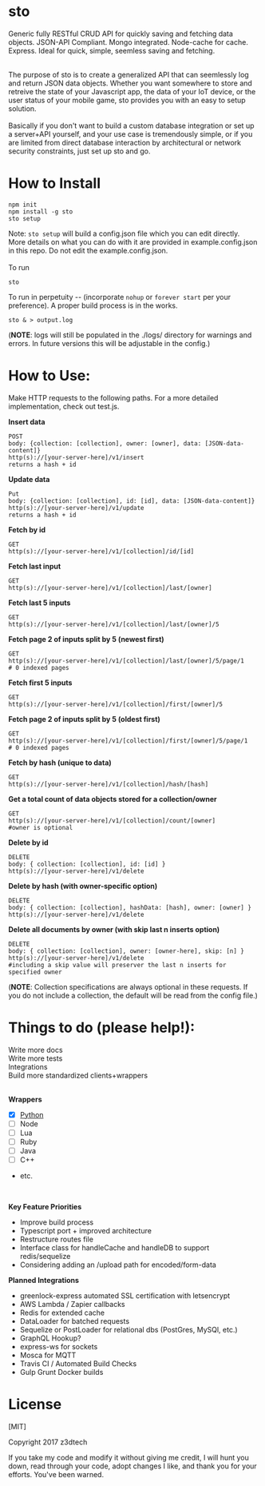 # sto
Generic fully RESTful CRUD API for quickly saving and fetching data objects. JSON-API Compliant. Mongo integrated. Node-cache for cache. Express. Ideal for quick, simple, seemless saving and fetching.
<br /><br />

The purpose of sto is to create a generalized API that can seemlessly log and return JSON data objects. Whether you want somewhere to store and retreive the state of your Javascript app, the data of your IoT device, or the user status of your mobile game, sto provides you with an easy to setup solution. 
<br /><br />
Basically if you don't want to build a custom database integration or set up a server+API yourself, and your use case is tremendously simple, or if you are limited from direct database interaction by architectural or network security constraints, just set up sto and go.

# How to Install

```
npm init
npm install -g sto
sto setup
```

Note: `sto setup` will build a config.json file which you can edit directly. <br />More details on what you can do with it are provided in example.config.json in this repo. Do not edit the example.config.json.
<br /><br />
To run 
```
sto 
```
To run in perpetuity -- (incorporate `nohup` or `forever start` per your preference). A proper build process is in the works.

```
sto & > output.log
```

(**NOTE**: logs will still be populated in the ./logs/ directory for warnings and errors. In future versions this will be adjustable in the config.)
<br />


# How to Use:

Make HTTP requests to the following paths. For a more detailed implementation, check out test.js.

**Insert data**
```
POST
body: {collection: [collection], owner: [owner], data: [JSON-data-content]}
http(s)://[your-server-here]/v1/insert
returns a hash + id
```

**Update data**
```
Put
body: {collection: [collection], id: [id], data: [JSON-data-content]}
http(s)://[your-server-here]/v1/update
returns a hash + id
```

**Fetch by id**
```
GET
http(s)://[your-server-here]/v1/[collection]/id/[id]
```
**Fetch last input**
```
GET
http(s)://[your-server-here]/v1/[collection]/last/[owner]
```

**Fetch last 5 inputs**
```
GET
http(s)://[your-server-here]/v1/[collection]/last/[owner]/5
```

**Fetch page 2 of inputs split by 5 (newest first)**
```
GET
http(s)://[your-server-here]/v1/[collection]/last/[owner]/5/page/1
# 0 indexed pages
```

**Fetch first 5 inputs**
```
GET
http(s)://[your-server-here]/v1/[collection]/first/[owner]/5
```

**Fetch page 2 of inputs split by 5 (oldest first)**
```
GET
http(s)://[your-server-here]/v1/[collection]/first/[owner]/5/page/1
# 0 indexed pages
```

**Fetch by hash (unique to data)**
```
GET
http(s)://[your-server-here]/v1/[collection]/hash/[hash]
```

**Get a total count of data objects stored for a collection/owner**
```
GET
http(s)://[your-server-here]/v1/[collection]/count/[owner]
#owner is optional 
```

**Delete by id**
```
DELETE
body: { collection: [collection], id: [id] } 
http(s)://[your-server-here]/v1/delete
```

**Delete by hash (with owner-specific option)**
```
DELETE
body: { collection: [collection], hashData: [hash], owner: [owner] } 
http(s)://[your-server-here]/v1/delete
```

**Delete all documents by owner (with skip last n inserts option)**
```
DELETE
body: { collection: [collection], owner: [owner-here], skip: [n] } 
http(s)://[your-server-here]/v1/delete
#including a skip value will preserver the last n inserts for specified owner
```

(**NOTE**: Collection specifications are always optional in these requests. If you do not include a collection, the default will be read from the config file.)


# Things to do (please help!):

Write more docs<br />
Write more tests<br />
Integrations<br />
Build more standardized clients+wrappers<br />
<br />


**Wrappers**
* [x] [Python](https://github.com/z3dtech/StoPy) 
* [ ] Node
* [ ] Lua
* [ ] Ruby
* [ ] Java
* [ ] C++
* etc.

<br />


**Key Feature Priorities**
* Improve build process
* Typescript port + improved architecture
* Restructure routes file
* Interface class for handleCache and handleDB to support redis/sequelize
* Considering adding an /upload path for encoded/form-data


**Planned Integrations**									
* greenlock-express automated SSL certification with letsencrypt		
* AWS Lambda / Zapier callbacks							
* Redis for extended cache
* DataLoader for batched requests						
* Sequelize or PostLoader for relational dbs (PostGres, MySQl, etc.)
* GraphQL Hookup?
* express-ws for sockets										
* Mosca for MQTT										
* Travis CI / Automated Build Checks
* Gulp Grunt Docker builds

# License

[MIT]

Copyright 2017 z3dtech 

If you take my code and modify it without giving me credit, I will hunt you down, read through your code, adopt changes I like, and thank you for your efforts. You've been warned.
